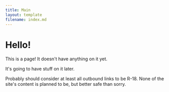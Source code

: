 ```yaml
---
title: Main
layout: template
filename: index.md
--- 
```

# Hello!
This is a page! It doesn't have anything on it yet.

It's going to have stuff on it later.

Probably should consider at least all outbound links to be R-18. None of the site's content is planned to be, but better safe than sorry.
